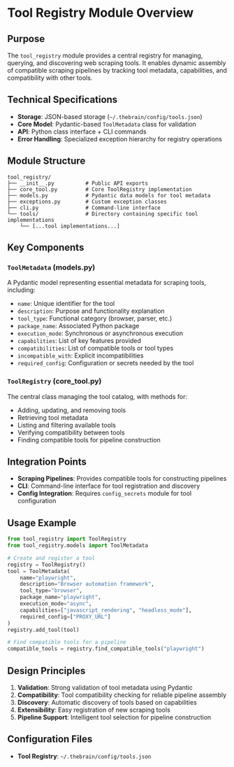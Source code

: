 # Tool Registry Module Overview

## Purpose

The `tool_registry` module provides a central registry for managing, querying, and discovering web scraping tools. It enables dynamic assembly of compatible scraping pipelines by tracking tool metadata, capabilities, and compatibility with other tools.

## Technical Specifications

- **Storage**: JSON-based storage (`~/.thebrain/config/tools.json`)
- **Core Model**: Pydantic-based `ToolMetadata` class for validation
- **API**: Python class interface + CLI commands
- **Error Handling**: Specialized exception hierarchy for registry operations

## Module Structure

```
tool_registry/
├── __init__.py          # Public API exports
├── core_tool.py         # Core ToolRegistry implementation
├── models.py            # Pydantic data models for tool metadata
├── exceptions.py        # Custom exception classes
├── cli.py               # Command-line interface
└── tools/               # Directory containing specific tool implementations
    └── [...tool implementations...]
```

## Key Components

### `ToolMetadata` (models.py)

A Pydantic model representing essential metadata for scraping tools, including:

- `name`: Unique identifier for the tool
- `description`: Purpose and functionality explanation
- `tool_type`: Functional category (browser, parser, etc.)
- `package_name`: Associated Python package
- `execution_mode`: Synchronous or asynchronous execution
- `capabilities`: List of key features provided
- `compatibilities`: List of compatible tools or tool types
- `incompatible_with`: Explicit incompatibilities 
- `required_config`: Configuration or secrets needed by the tool

### `ToolRegistry` (core_tool.py)

The central class managing the tool catalog, with methods for:

- Adding, updating, and removing tools
- Retrieving tool metadata
- Listing and filtering available tools
- Verifying compatibility between tools
- Finding compatible tools for pipeline construction

## Integration Points

- **Scraping Pipelines**: Provides compatible tools for constructing pipelines
- **CLI**: Command-line interface for tool registration and discovery
- **Config Integration**: Requires `config_secrets` module for tool configuration

## Usage Example

```python
from tool_registry import ToolRegistry
from tool_registry.models import ToolMetadata

# Create and register a tool
registry = ToolRegistry()
tool = ToolMetadata(
    name="playwright",
    description="Browser automation framework",
    tool_type="browser",
    package_name="playwright",
    execution_mode="async",
    capabilities=["javascript_rendering", "headless_mode"],
    required_config=["PROXY_URL"]
)
registry.add_tool(tool)

# Find compatible tools for a pipeline
compatible_tools = registry.find_compatible_tools("playwright")
```

## Design Principles

1. **Validation**: Strong validation of tool metadata using Pydantic
2. **Compatibility**: Tool compatibility checking for reliable pipeline assembly
3. **Discovery**: Automatic discovery of tools based on capabilities
4. **Extensibility**: Easy registration of new scraping tools
5. **Pipeline Support**: Intelligent tool selection for pipeline construction

## Configuration Files

- **Tool Registry**: `~/.thebrain/config/tools.json`
